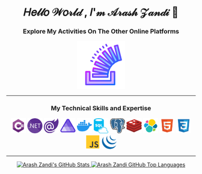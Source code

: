 <div align="center">

# 𝐻𝑒𝓁𝓁𝑜 𝒲𝑜𝓇𝓁𝒹 , 𝐼'𝓂 𝒜𝓇𝒶𝓈𝒽 𝒵𝒶𝓃𝒹𝒾 👋

### Explore My Activities On The Other Online Platforms

[![Stack Overflow](./Icons/Gradient%20icons/stackoverflow.svg)](https://stackoverflow.com/users/3046588/arash-zandi)

---
 
### My Technical Skills and Expertise

[<img async src="./Icons/csharp.svg" alt="C#" height="40">](https://github.com/zandiarash)
[<img async src="./Icons/dotnet.svg" alt="Dotnet" height="40">](https://github.com/zandiarash)
[<img async src="./Icons/blazor.svg" alt="blazor" height="40" >](https://github.com/zandiarash)
[<img async src="./Icons/aspire.svg" alt="Aspire" height="40">](https://github.com/zandiarash)
[<img async src="./Icons/docker.svg" alt="Docker" height="40">](https://github.com/zandiarash)
[<img async src="./Icons/sql.svg" alt="MSSQL" height="40">](https://github.com/zandiarash)
[<img async src="./Icons/postgres.svg" alt="C#" height="40">](https://github.com/zandiarash)
[<img async src="./Icons/redis.svg" alt="Redis" height="40">](https://github.com/zandiarash)
[<img async src="./Icons/elk.svg" alt="ElasticSearch" height="40">](https://github.com/zandiarash)
[<img async src="./Icons/html.svg" alt="Html" height="40">](https://github.com/zandiarash)
[<img async src="./Icons/css.svg" alt="CSS" height="40">](https://github.com/zandiarash)
[<img async src="./Icons/js.svg" alt="JS" height="40">](https://github.com/zandiarash)
[<img async src="./Icons/jquery.svg" alt="jQuery" height="40">](https://github.com/zandiarash)

---

  <a href="https://github.com/zandiarash">
    <img height="180em" src="https://github-readme-stats.vercel.app/api?username=zandiarash&show_icons=true&theme=transparent&count_private=true" alt="Arash Zandi's GitHub Stats" />
    <img height="180em" src="https://github-readme-stats.vercel.app/api/top-langs/?username=zandiarash&theme=transparent&layout=compact&v=1&exclude_repo=Sam.SchoolProjects" 
      alt="Arash Zandi GitHub Top Languages" />
  </a>

</div>
